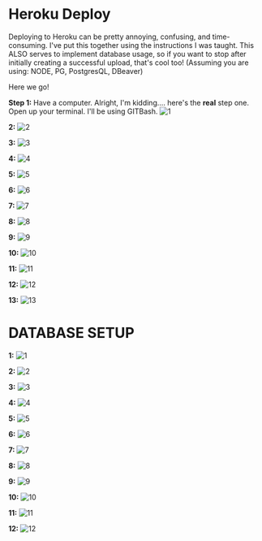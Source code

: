# Heroku Deploy

Deploying to Heroku can be pretty annoying, confusing, and time-consuming. I've put this together using the instructions I was taught. This ALSO serves to implement database usage, so if you want to stop after initially creating a successful upload, that's cool too!
(Assuming you are using: NODE, PG, PostgresQL, DBeaver)

Here we go!

**Step 1:** Have a computer. Alright, I'm kidding.... here's the **real** step one. Open up your terminal. I'll be using GITBash.
![1](./images/1.png)

**2:**
![2](./images/2.png)

**3:**
![3](./images/3.png)

**4:**
![4](./images/4.png)

**5:**
![5](./images/5.png)

**6:**
![6](./images/6.png)

**7:**
![7](./images/7.png)

**8:**
![8](./images/8.png)

**9:**
![9](./images/9.png)

**10:**
![10](./images/10.png)

**11:**
![11](./images/11.png)

**12:**
![12](./images/12.png)

**13:**
![13](./images/13.png)



# DATABASE SETUP


**1:**
![1](./images/db/1.png)

**2:**
![2](./images/db/2.png)

**3:**
![3](./images/db/3.png)

**4:**
![4](./images/db/4.png)

**5:**
![5](./images/db/5.png)

**6:**
![6](./images/db/6.png)

**7:**
![7](./images/db/7.png)

**8:**
![8](./images/db/8.png)

**9:**
![9](./images/db/9.png)

**10:**
![10](./images/db/10.png)

**11:**
![11](./images/db/11.png)

**12:**
![12](./images/db/12.png)




